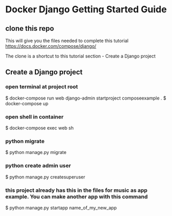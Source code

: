 # Docker Django Getting Started Guide

## clone this repo 
This will give you the files needed to complete this tutorial https://docs.docker.com/compose/django/ 

The clone is a shortcut to this tutorial section - Create a Django project

## Create a Django project

### open terminal at project root 

$ docker-compose run web django-admin startproject composeexample .
$ docker-compose up

### open shell in container
$ docker-compose exec web sh

### python migrate
$ python manage.py migrate

### python create admin user
$ python manage.py createsuperuser

### this project already has this in the files for music as app example. You can make another app with this command
$ python manage.py startapp name_of_my_new_app

